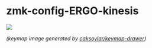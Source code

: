# zmk-config-ERGO-kinesis


<img src="keymap-drawer/ERGO-kinesis.svg" >

_(keymap image generated by [caksoylar/keymap-drawer](https://github.com/caksoylar/keymap-drawer))_

